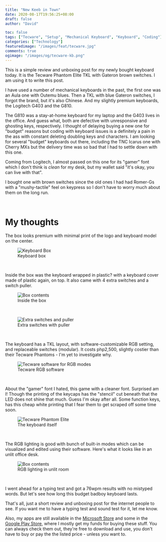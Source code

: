```yaml
---
title: "New Keeb in Town"
date: 2020-08-17T19:56:25+08:00
draft: false
author: "David"

toc: false
tags: ["Tecware", "Setup", "Mechanical Keyboard", "Keyboard", "Coding"]
categories: ["Technology"]
featuredimage: "/images/feat/tecware.jpg"
comments: true
ogimage: "/images/og/tecware-kb.png"
---
```


This is a simple review and unboxing post for my newly bought keyboard today. It is the Tecware Phantom Elite TKL with Gateron brown switches. I am using it to write this post.

I have used a number of mechanical keyboards in the past, the first one was an Aula one with Outemu blues. Then a TKL with blue Gateron switches, I forgot the brand, but it's also Chinese. And my slightly premium keyboards, the Logitech G403 and the G810.

The G810 was a stay-at-home keyboard for my laptop and the G403 lives in the office. And guess what, both are defective with unresponsive and ghosting keys, respectively. I thought of delaying buying a new one for "budget" reasons but coding with keyboard issues is a definitely a pain in the ass with constant deleting doubling keys and characters. I am looking for several "budget" keyboards out there, including the TNC Icarus one with Cherry MXs but the delivery time was so bad that I had to settle down with this one.

Coming from Logitech, I almost passed on this one for its "gamer" font which I don't think is _clean_ for my desk, but my wallet said "it's okay, you can live with that".

I bought one with brown switches since the old ones I had had Romer-Gs with a "mushy-tactile" feel on keypress so I don't have to worry much about them on the long run.

</br>
<h1>My thoughts</h1>

The box looks premium with minimal print of the logo and keyboard model on the center.

<figure class="image">
<img src="/images/08-20/new-kb/box.jpg" alt="Keyboard Box">
  <figcaption>Keyboard box</figcaption>
</figure>
</br>

Inside the box was the keyboard wrapped in plastic? with a keyboard cover made of plastic again, on top. It also came with 4 extra switches and a switch puller.

<figure class="image">
<img src="/images/08-20/new-kb/inside.jpg" alt="Box contents">
  <figcaption>Inside the box</figcaption>
</figure>
</br>

<figure class="image">
<img src="/images/08-20/new-kb/free-switches-puller.jpg" alt="Extra switches and puller">
  <figcaption>Extra switches with puller</figcaption>
</figure>
</br>

The keyboard has a TKL layout, with software-customizable RGB setting, and replaceable switches (modular). It costs php2,500, slightly costier than their Tecware Phantoms - I'm yet to investigate why.

<figure class="image">
<img src="/images/08-20/new-kb/tecware-rgb-software.png" alt="Tecware software for RGB modes">
  <figcaption>Tecware RGB software</figcaption>
</figure>
</br>

About the "gamer" font I hated, this game with a cleaner font. Surprised am I! Though the printing of the keycaps has the "stencil" cut beneath that the LED does not shine that much. Guess I'm okay after all. Some function keys, has this cheap white printing that I fear them to get scraped off some time soon.

<figure class="image">
<img src="/images/08-20/new-kb/keyboard.jpg" alt="Tecware Phantom Elite">
  <figcaption>The keyboard itself</figcaption>
</figure>
</br>

The RGB lighting is good with bunch of built-in modes which can be visualized and edited using their software. Here's what it looks like in an unlit office desk.

<figure class="image">
<img src="/images/08-20/new-kb/rgb.jpg" alt="Box contents">
  <figcaption>RGB lighting in unlit room</figcaption>
</figure>
</br>

I went ahead for a typing test and got a 76wpm results with no mistyped words. But let's see how long this budget badboy keyboard lasts.

That's all, just a short review and unboxing post for the internet people to see. If you want me to have a typing test and sound test for it, let me know.

Also, my apps are still available in the <a class="link" href="ms-windows-store:publisher?name=Red David" target="_blank">Microsoft Store</a> and some in the <a class="link" href="https://play.google.com/store/apps/dev?id=5465762079490576029" target="_blank">Google Play Store</a>, where I mostly get my funds for buying these stuff. You can always check them out, they're free to download and use, you don't have to buy or pay the the listed price - unless you want to.
